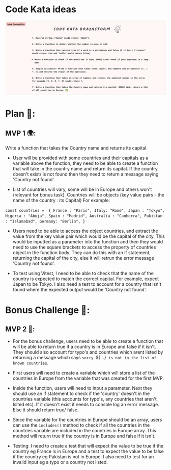 # Code Kata ideas

![Alt text](./Code%20Kata.png)

# Plan 📝:

## MVP 1 🌍:

Write a function that takes the Country name and returns its capital.

- User will be provided with some countries and their capitals as a variable above the function, they need to be able to create a function that will take in the country name and return its capital. If the country doesn't exist/ is not found then they need to return a message saying 'Country not found'.

- List of countries will vary, some will be in Europe and others won't (relevant for bonus task). Countries will be objects (key value pairs - the name of the country : its Capital) For example:

`const countries =  {
    France : "Paris",
    Italy: "Rome",
    Japan : "Tokyo",
    Nigeria : "Abuja",
    Spain : "Madrid",
    Australia : "Canberra",
    Pakistan : "Islamabad",
    Germany: "Berlin",
  }`

- Users need to be able to access the object countries, and extract the value from the key value pair which would be the capital of the city. This would be inputted as a parameter into the function and then they would need to use the square brackets to access the property of countries object in the function body. They can do this with an if statement, returning the capital of the city, else it will retrun the error message 'Country not found'.

- To test using Vitest, I need to be able to check that the name of the country is expected to match the correct capital. For example, expect Japan to be Tokyo. I also need a test to account for a country that isn't found where the expected output would be 'Country not found'.

# Bonus Challenge 🚀:

## MVP 2 🤯:

- For the bonus challenge, users need to be able to create a function that will be able to return true if a country is in Europe and false if it isn't. They should also account for typo's and countries which arent listed by returning a message which says `sorry `${...}` is not in the list of known countries`.

- First users will need to create a variable which will store a list of the countries in Europe from the variable that was created for the first MVP.

- Inside the function, users will need to input a parameter. Next they should use an if statement to check if the 'country' doesn't in the countries variable (this accounts for typo's, any countries that aren't lsited etc). If it doesn't exist it needs to console log an error message. Else it should return true/ false.

- Since the variable for the countries in Europe should be an array, users can use the `includes()` method to check if all the countries in the countries variable are included in the countries in Europe array. This method will return true if the country is in Europe and false if it isn't.

- Testing: I need to create a test that will expect the value to be true if the country eg France is in Europe and a test to expect the value to be false if the country eg Pakistan is not in Europe. I also need to test for an invalid input eg a typo or a country not listed.
